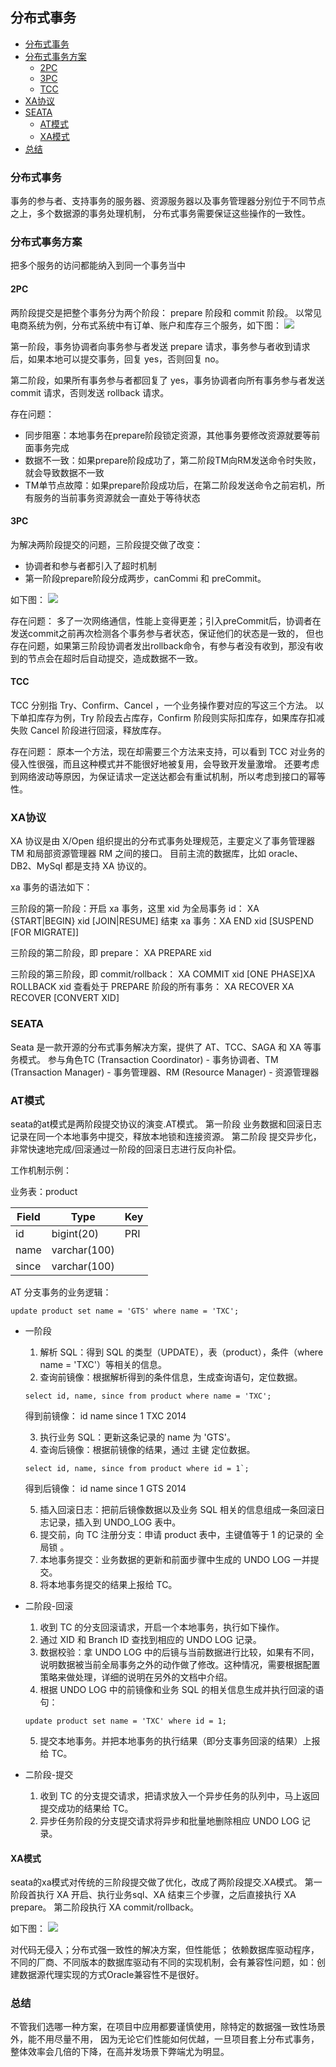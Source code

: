 ## 分布式事务

* [分布式事务](#分布式事务)
* [分布式事务方案](#分布式事务方案)
  * [2PC](#2PC)
  * [3PC](#3PC)
  * [TCC](#TCC)
* [XA协议](#XA协议)
* [SEATA](#SEATA)
  * [AT模式](#AT模式)
  * [XA模式](#XA模式)
* [总结](#总结)

### 分布式事务

事务的参与者、支持事务的服务器、资源服务器以及事务管理器分别位于不同节点之上，多个数据源的事务处理机制，
分布式事务需要保证这些操作的一致性。

### 分布式事务方案

把多个服务的访问都能纳入到同一个事务当中

#### 2PC

两阶段提交是把整个事务分为两个阶段： prepare 阶段和 commit 阶段。
以常见电商系统为例，分布式系统中有订单、账户和库存三个服务，如下图：
![](pics/2pc.jpeg)

第一阶段，事务协调者向事务参与者发送 prepare 请求，事务参与者收到请求后，如果本地可以提交事务，回复 yes，否则回复 no。

第二阶段，如果所有事务参与者都回复了 yes，事务协调者向所有事务参与者发送 commit 请求，否则发送 rollback 请求。

存在问题：

- 同步阻塞：本地事务在prepare阶段锁定资源，其他事务要修改资源就要等前面事务完成
- 数据不一致：如果prepare阶段成功了，第二阶段TM向RM发送命令时失败，就会导致数据不一致
- TM单节点故障：如果prepare阶段成功后，在第二阶段发送命令之前宕机，所有服务的当前事务资源就会一直处于等待状态

#### 3PC

为解决两阶段提交的问题，三阶段提交做了改变：

- 协调者和参与者都引入了超时机制
- 第一阶段prepare阶段分成两步，canCommi 和 preCommit。

如下图：
![](pics/3pc.jpeg)

存在问题：
多了一次网络通信，性能上变得更差；引入preCommit后，协调者在发送commit之前再次检测各个事务参与者状态，保证他们的状态是一致的，
但也存在问题，如果第三阶段协调者发出rollback命令，有参与者没有收到，那没有收到的节点会在超时后自动提交，造成数据不一致。

#### TCC

TCC 分别指 Try、Confirm、Cancel ，一个业务操作要对应的写这三个方法。
以下单扣库存为例，Try 阶段去占库存，Confirm 阶段则实际扣库存，如果库存扣减失败 Cancel 阶段进行回滚，释放库存。

存在问题：
原本一个方法，现在却需要三个方法来支持，可以看到 TCC 对业务的侵入性很强，而且这种模式并不能很好地被复用，会导致开发量激增。
还要考虑到网络波动等原因，为保证请求一定送达都会有重试机制，所以考虑到接口的幂等性。

### XA协议

XA 协议是由 X/Open 组织提出的分布式事务处理规范，主要定义了事务管理器 TM 和局部资源管理器 RM 之间的接口。
目前主流的数据库，比如 oracle、DB2、MySql 都是支持 XA 协议的。

xa 事务的语法如下：

三阶段的第一阶段：开启 xa 事务，这里 xid 为全局事务 id：
XA {START|BEGIN} xid [JOIN|RESUME]
结束 xa 事务：XA END xid [SUSPEND [FOR MIGRATE]]

三阶段的第二阶段，即 prepare：
XA PREPARE xid

三阶段的第三阶段，即 commit/rollback：
XA COMMIT xid [ONE PHASE]XA ROLLBACK xid
查看处于 PREPARE 阶段的所有事务：
XA RECOVER XA RECOVER [CONVERT XID]

### SEATA

Seata 是一款开源的分布式事务解决方案，提供了 AT、TCC、SAGA 和 XA 等事务模式。
参与角色TC (Transaction Coordinator) - 事务协调者、TM (Transaction Manager) - 事务管理器、RM (Resource Manager) - 资源管理器

### AT模式

seata的at模式是两阶段提交协议的演变.AT模式。
第一阶段 业务数据和回滚日志记录在同一个本地事务中提交，释放本地锁和连接资源。
第二阶段 提交异步化，非常快速地完成/回滚通过一阶段的回滚日志进行反向补偿。

工作机制示例：

业务表：product


| Field | Type         | Key |
| ------- | -------------- | ----- |
| id    | bigint(20)   | PRI |
| name  | varchar(100) |     |
| since | varchar(100) |     |

AT 分支事务的业务逻辑：

```
update product set name = 'GTS' where name = 'TXC';
```

- 一阶段

  1. 解析 SQL：得到 SQL 的类型（UPDATE），表（product），条件（where name = 'TXC'）等相关的信息。
  2. 查询前镜像：根据解析得到的条件信息，生成查询语句，定位数据。

  ```
  select id, name, since from product where name = 'TXC';
  ```

  得到前镜像：
  id	name	since
  1	    TXC	    2014

  3. 执行业务 SQL：更新这条记录的 name 为 'GTS'。
  4. 查询后镜像：根据前镜像的结果，通过 主键 定位数据。

  ```
  select id, name, since from product where id = 1`;
  ```

  得到后镜像：
  id	name	since
  1	GTS	    2014

  5. 插入回滚日志：把前后镜像数据以及业务 SQL 相关的信息组成一条回滚日志记录，插入到 UNDO_LOG 表中。
  6. 提交前，向 TC 注册分支：申请 product 表中，主键值等于 1 的记录的 全局锁 。
  7. 本地事务提交：业务数据的更新和前面步骤中生成的 UNDO LOG 一并提交。
  8. 将本地事务提交的结果上报给 TC。
- 二阶段-回滚

  1. 收到 TC 的分支回滚请求，开启一个本地事务，执行如下操作。
  2. 通过 XID 和 Branch ID 查找到相应的 UNDO LOG 记录。
  3. 数据校验：拿 UNDO LOG 中的后镜与当前数据进行比较，如果有不同，说明数据被当前全局事务之外的动作做了修改。这种情况，需要根据配置策略来做处理，详细的说明在另外的文档中介绍。
  4. 根据 UNDO LOG 中的前镜像和业务 SQL 的相关信息生成并执行回滚的语句：

  ```
  update product set name = 'TXC' where id = 1;
  ```

  5. 提交本地事务。并把本地事务的执行结果（即分支事务回滚的结果）上报给 TC。
- 二阶段-提交

  1. 收到 TC 的分支提交请求，把请求放入一个异步任务的队列中，马上返回提交成功的结果给 TC。
  2. 异步任务阶段的分支提交请求将异步和批量地删除相应 UNDO LOG 记录。

#### XA模式

seata的xa模式对传统的三阶段提交做了优化，改成了两阶段提交.XA模式。
第一阶段首执行 XA 开启、执行业务sql、XA 结束三个步骤，之后直接执行 XA prepare。
第二阶段执行 XA commit/rollback。

如下图：
![](pics/SEATA-XA.png)

对代码无侵入；分布式强一致性的解决方案，但性能低；
依赖数据库驱动程序，不同的厂商、不同版本的数据库驱动有不同的实现机制，会有兼容性问题，如：创建数据源代理实现的方式Oracle兼容性不是很好。

### 总结

不管我们选哪一种方案，在项目中应用都要谨慎使用，除特定的数据强一致性场景外，能不用尽量不用，
因为无论它们性能如何优越，一旦项目套上分布式事务，整体效率会几倍的下降，在高并发场景下弊端尤为明显。
